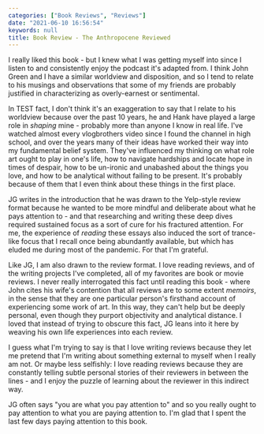 ```yaml
---
categories: ["Book Reviews", "Reviews"]
date: "2021-06-10 16:56:54"
keywords: null
title: Book Review - The Anthropocene Reviewed
---
```



I really liked this book - but I knew what I was getting myself into since I listen to and consistently enjoy the podcast it's adapted from. I think John Green and I have a similar worldview and disposition, and so I tend to relate to his musings and observations that some of my friends are probably justified in characterizing as overly-earnest or sentimental.

In TEST fact, I don't think it's an exaggeration to say that I relate to his worldview because over the past 10 years, he and Hank have played a large role in *shaping* mine - probably more than anyone I know in real life. I've watched almost every vlogbrothers video since I found the channel in high school, and over the years many of their ideas have worked their way into my fundamental belief system. They've influenced my thinking on what role art ought to play in one's life, how to navigate hardships and locate hope in times of despair, how to be un-ironic and unabashed about the things you love, and how to be analytical without failing to be present. It's probably because of them that I even think about these things in the first place.

JG writes in the introduction that he was drawn to the Yelp-style review format because he wanted to be more mindful and deliberate about what he pays attention to - and that researching and writing these deep dives required sustained focus as a sort of cure for his fractured attention. For me, the experience of *reading* these essays also induced the sort of trance-like focus that I recall once being abundantly available, but which has eluded me during most of the pandemic. For that I'm grateful.

Like JG, I am also drawn to the review format. I love reading reviews, and of the writing projects I've completed, all of my favorites are book or movie reviews. I never really interrogated this fact until reading this book - where John cites his wife's contention that all reviews are to some extent *memoirs*, in the sense that they are one particular person's firsthand account of experiencing some work of art. In this way, they can't help but be deeply personal, even though they purport objectivity and analytical distance. I loved that instead of trying to obscure this fact, JG leans into it here by weaving his own life experiences into each review.

I guess what I'm trying to say is that I love writing reviews because they let me pretend that I'm writing about something external to myself when I really am not. Or maybe less selfishly: I love reading reviews because they are constantly telling subtle personal stories of their reviewers in between the lines - and I enjoy the puzzle of learning about the reviewer in this indirect way.

JG often says "you are what you pay attention to" and so you really ought to pay attention to what you are paying attention to. I'm glad that I spent the last few days paying attention to this book.

